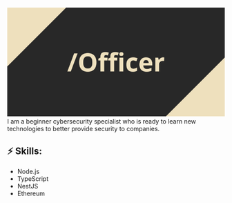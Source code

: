 <!--
**Offficer/Offficer** is a ✨ _special_ ✨ repository because its `README.md` (this file) appears on your GitHub profile.

Here are some ideas to get you started:

- 🔭 I’m currently working on ...
- 🌱 I’m currently learning ...
- 👯 I’m looking to collaborate on ...
- 🤔 I’m looking for help with ...
- 💬 Ask me about ...
- 📫 How to reach me: ...
- 😄 Pronouns: ...
- ⚡ Fun fact: ...
-->

![Header image](https://raw.githubusercontent.com/Offficer/Offficer/master/Officer.png)
I am a beginner cybersecurity specialist who is ready to learn new technologies to better provide security to companies.

## ⚡ Skills:
- Node.js
- TypeScript
- NestJS
- Ethereum
